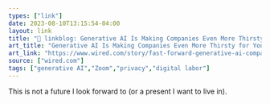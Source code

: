 ```yaml
---
types: ["link"]
date: 2023-08-10T13:15:54-04:00
layout: link
title: "🔗 linkblog: Generative AI Is Making Companies Even More Thirsty for Your Data | WIRED'"
art_title: "Generative AI Is Making Companies Even More Thirsty for Your Data | WIRED"
art_link: "https://www.wired.com/story/fast-forward-generative-ai-companies-thirsty-for-your-data/"
source: ["wired.com"]
tags: ["generative AI","Zoom","privacy","digital labor"]
---
```

This is not a future I look forward to (or a present I want to live in).  
 
